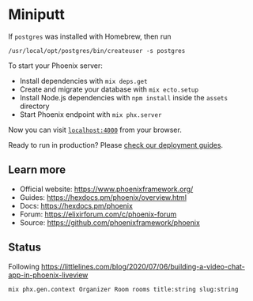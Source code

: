 # Miniputt

If `postgres` was installed with Homebrew, then run

```
/usr/local/opt/postgres/bin/createuser -s postgres
```

To start your Phoenix server:

  * Install dependencies with `mix deps.get`
  * Create and migrate your database with `mix ecto.setup`
  * Install Node.js dependencies with `npm install` inside the `assets` directory
  * Start Phoenix endpoint with `mix phx.server`


Now you can visit [`localhost:4000`](http://localhost:4000) from your browser.

Ready to run in production? Please [check our deployment guides](https://hexdocs.pm/phoenix/deployment.html).

## Learn more

  * Official website: https://www.phoenixframework.org/
  * Guides: https://hexdocs.pm/phoenix/overview.html
  * Docs: https://hexdocs.pm/phoenix
  * Forum: https://elixirforum.com/c/phoenix-forum
  * Source: https://github.com/phoenixframework/phoenix

## Status

Following https://littlelines.com/blog/2020/07/06/building-a-video-chat-app-in-phoenix-liveview

```
mix phx.gen.context Organizer Room rooms title:string slug:string
```
